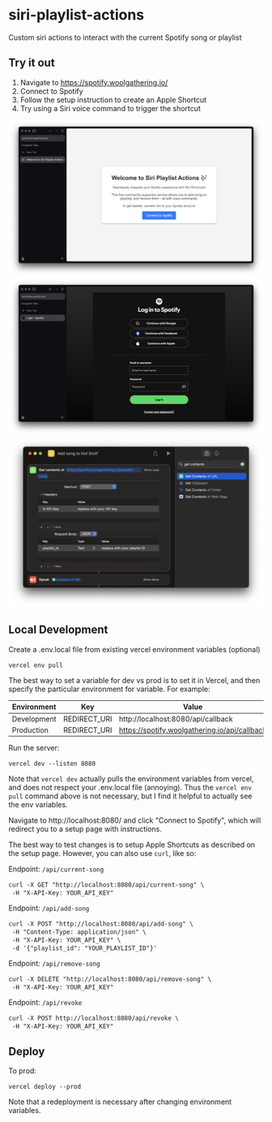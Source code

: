 # siri-playlist-actions

Custom siri actions to interact with the current Spotify song or playlist

## Try it out

1. Navigate to https://spotify.woolgathering.io/
2. Connect to Spotify
3. Follow the setup instruction to create an Apple Shortcut
4. Try using a Siri voice command to trigger the shortcut

![landing page](./readme-images/landing.png)
![spotify login](./readme-images/spotify-login.png)
![add song apple shortcut](./static/add-song.png)


## Local Development

Create a .env.local file from existing vercel environment variables (optional)

    vercel env pull

The best way to set a variable for dev vs prod is to set it in Vercel, and then specify the particular environment for variable. For example:

| Environment | Key          | Value                                          |
|-------------|--------------|------------------------------------------------|
| Development | REDIRECT_URI | http://localhost:8080/api/callback             |
| Production  | REDIRECT_URI | https://spotify.woolgathering.io/api/callback  |


Run the server:

    vercel dev --listen 8080

Note that `vercel dev` actually pulls the environment variables from vercel, and does not respect your .env.local file (annoying). Thus the `vercel env pull` command above is not necessary, but I find it helpful to actually see the env variables.

Navigate to http://localhost:8080/ and click "Connect to Spotify", which will redirect you to a setup page with instructions.

The best way to test changes is to setup Apple Shortcuts as described on the setup page. However, you can also use `curl`, like so:

Endpoint: `/api/current-song`

    curl -X GET "http://localhost:8080/api/current-song" \
     -H "X-API-Key: YOUR_API_KEY"

Endpoint: `/api/add-song`

    curl -X POST "http://localhost:8080/api/add-song" \
     -H "Content-Type: application/json" \
     -H "X-API-Key: YOUR_API_KEY" \
     -d '{"playlist_id": "YOUR_PLAYLIST_ID"}'

Endpoint: `/api/remove-song`

    curl -X DELETE "http://localhost:8080/api/remove-song" \
     -H "X-API-Key: YOUR_API_KEY"

Endpoint: `/api/revoke`

    curl -X POST http://localhost:8080/api/revoke \
     -H "X-API-Key: YOUR_API_KEY"


## Deploy

To prod:

    vercel deploy --prod

Note that a redeployment is necessary after changing environment variables.
